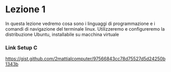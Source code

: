 # Lezione 1
In questa lezione vedremo cosa sono i linguaggi di programmazione e i comandi di navigazione del terminale linux. Utilizzeremo e configureremo la distribuzione Ubuntu, installabile su macchina virtuale

### Link Setup C
https://gist.github.com/2mattialcomputer/97566843cc78d75527d5d24250b1343b

